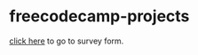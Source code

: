 # freecodecamp-projects
[click here](https://moon361.github.io/freecodecamp-projects/) to go to survey form.
